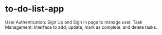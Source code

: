 # to-do-list-app
User Authentication:  Sign Up and Sign In page to manage user.  Task Management: Interface to add, update, mark as complete, and delete tasks.
